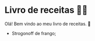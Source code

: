 # Livro de receitas :man_cook:

Olá! Bem vindo ao meu livro de receitas. :wave:

- Strogonoff de frango;